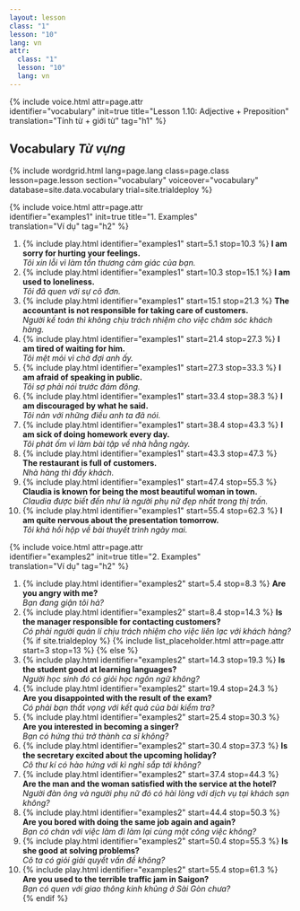 ```yaml
---
layout: lesson
class: "1"
lesson: "10"
lang: vn
attr:
  class: "1"
  lesson: "10"
  lang: vn
---
```


{%  include voice.html attr=page.attr  
	identifier="vocabulary"  init=true
	title="Lesson 1.10: Adjective + Preposition"        
	translation="Tính từ + giới từ"
    tag="h1" %}

## Vocabulary *Từ vựng*

{% include wordgrid.html lang=page.lang
		class=page.class 
		lesson=page.lesson 
		section="vocabulary"
		voiceover="vocabulary"
		database=site.data.vocabulary 
		trial=site.trialdeploy %}

{%  include voice.html attr=page.attr  
	identifier="examples1"  init=true
	title="1. Examples"        
	translation="Ví dụ"
    tag="h2" %}

1. {% include play.html identifier="examples1" start=5.1 stop=10.3 %} **I am sorry for hurting your feelings.**     
*Tôi xin lỗi vì làm tổn thương cảm giác của bạn.*      
2. {% include play.html identifier="examples1" start=10.3 stop=15.1 %} **I am used to loneliness.**     
*Tôi đã quen với sự cô đơn.*     
3. {% include play.html identifier="examples1" start=15.1 stop=21.3 %} **The accountant is not responsible for taking care of customers.**     
*Người kế toán thì không chịu trách nhiệm cho việc chăm sóc khách hàng.*     
4. {% include play.html identifier="examples1" start=21.4 stop=27.3 %} **I am tired of waiting for him.**     
*Tôi mệt mỏi vì chờ đợi anh ấy.*     
5. {% include play.html identifier="examples1" start=27.3 stop=33.3 %} **I am afraid of speaking in public.**     
*Tôi sợ phải nói trước đám đông.*    
6. {% include play.html identifier="examples1" start=33.4 stop=38.3 %} **I am discouraged by what he said.**      
*Tôi nản với những điều anh ta đã nói.*      
7. {% include play.html identifier="examples1" start=38.4 stop=43.3 %} **I am sick of doing homework every day.**      
*Tôi phát ốm vì làm bài tập về nhà hằng ngày.*      
8. {% include play.html identifier="examples1" start=43.3 stop=47.3 %} **The restaurant is full of customers.**      
*Nhà hàng thì đầy khách.*      
9. {% include play.html identifier="examples1" start=47.4 stop=55.3 %} **Claudia is known for being the most beautiful woman in town.**      
*Claudia được biết đến như là người phụ nữ đẹp nhất trong thị trấn.*      
10. {% include play.html identifier="examples1" start=55.4 stop=62.3 %} **I am quite nervous about the presentation tomorrow.**     
*Tôi khá hồi hộp về bài thuyết trình ngày mai.*     

{%  include voice.html attr=page.attr  
	identifier="examples2"  init=true
	title="2. Examples"        
	translation="Ví dụ"
    tag="h2" %}

1. {% include play.html identifier="examples2" start=5.4 stop=8.3 %} **Are you angry with me?**  
*Bạn đang giận tôi hả?*  
2. {% include play.html identifier="examples2" start=8.4 stop=14.3 %} **Is the manager responsible for contacting customers?**  
*Có phải người quản lí chịu trách nhiệm cho việc liên lạc với khách hàng?*
{% if site.trialdeploy %}
	{% include list_placeholder.html  attr=page.attr     start=3 stop=13 %}
	{% else %}
3. {% include play.html identifier="examples2" start=14.3 stop=19.3 %} **Is the student good at learning languages?**  
*Người học sinh đó có giỏi học ngôn ngữ không?*
4. {% include play.html identifier="examples2" start=19.4 stop=24.3 %} **Are you disappointed with the result of the exam?**   
*Có phải bạn thất vọng với kết quả của bài kiểm tra?*
5. {% include play.html identifier="examples2" start=25.4 stop=30.3 %} **Are you interested in becoming a singer?**    
*Bạn có hứng thú trở thành ca sĩ không?*
6. {% include play.html identifier="examples2" start=30.4 stop=37.3 %} **Is the secretary excited about the upcoming holiday?**    
*Cô thư kí có hào hứng với kì nghỉ sắp tới không?*     
7. {% include play.html identifier="examples2" start=37.4 stop=44.3 %} **Are the man and the woman satisfied with the service at the hotel?**    
*Người đàn ông và người phụ nữ đó có hài lòng với dịch vụ tại khách sạn không?*     
8. {% include play.html identifier="examples2" start=44.4 stop=50.3 %} **Are you bored with doing the same job again and again?**     
*Bạn có chán với việc làm đi làm lại cùng một công việc không?*     
9. {% include play.html identifier="examples2" start=50.4 stop=55.3 %} **Is she good at solving problems?**     
*Cô ta có giỏi giải quyết vấn đề không?*     
10. {% include play.html identifier="examples2" start=55.4 stop=61.3 %} **Are you used to the terrible traffic jam in Saigon?**     
*Bạn có quen với giao thông kinh khủng ở Sài Gòn chưa?*     
	{% endif %}